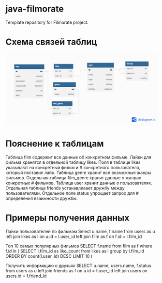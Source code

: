 # java-filmorate
Template repository for Filmorate project.
# Схема связей таблиц
![схема](схема.png)

# Пояснение к таблицам
Таблица film содержит все данные об конкретном фильме. Лайки для фильма хранятся в отдельной таблицу likes. Поля в таблице likes указывают на конкретный фильм и # конкретного пользователя, который поставил лайк. Таблица genre хранит все возможные жанры фильмов. Отдельная таблица film_genre хранит данные о жанрах конкретных # фильмов.
Таблица user хранит данные о пользователях. Отдельная таблица friends устанавливает дружбу между пользователями. Отдельное поле status упрощает запрос для # определения взаимности дружбы. 

# Примеры получения данных

Лайки пользователей по фильмам
Select u.name, f.name from users as u left join likes as l on u.id = l.user_id
left join film as f on f.id = l.film_id

Топ 10 самых популярных фильмов
SELECT f.name from film as f where f.id in
(
SELECT l.film_id as like_count from likes as l
group by l.film_id
ORDER BY count(l.user_id) DESC 
LIMIT 10
)

Получить информацию о друзьях
SELECT u.name, users.name, f.status from users as u left join friends as f on u.id = f.user_id
left join users on users.id = f.friend_id